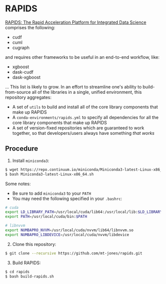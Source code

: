 # RAPIDS

[RAPIDS: The Rapid Acceleration Platform for Integrated Data Science](https://rapids.ai) comprises the following:

* cudf
* cuml
* cugraph

and requires other frameworks to be useful in an end-to-end workflow, like:

* xgboost
* dask-cudf
* dask-xgboost

... This list is likely to grow. In an effort to streamline one's ability to build-from-source all of the libraries in a single, unified environment, this repository aggregates:

* A set of `utils` to build and install all of the core library components that make up RAPIDS
* A `conda-environments/rapids.yml` to specify all dependencies for all the core library components that make up RAPIDS
* A set of version-fixed repositories which are guaranteed to work together, so that developers/users always have something _that works_

## Procedure

1. Install `miniconda3`:

```bash
$ wget https://repo.continuum.io/miniconda/Miniconda3-latest-Linux-x86_64.sh && \
$ bash Miniconda3-latest-Linux-x86_64.sh
```

Some notes:
* Be sure to add `miniconda3` to your `PATH`
* You may need the following specified in your `.bashrc`:
```bash
# cuda
export LD_LIBRARY_PATH=/usr/local/cuda/lib64:/usr/local/lib:$LD_LIBRARY_PATH
export PATH=/usr/local/cuda/bin:$PATH

# libnvvm
export NUMBAPRO_NVVM=/usr/local/cuda/nvvm/lib64/libnvvm.so
export NUMBAPRO_LIBDEVICE=/usr/local/cuda/nvvm/libdevice
```

2. Clone this repository:

```bash
$ git clone --recursive https://github.com/mt-jones/rapids.git
```

3. Build RAPIDS:

```bash
$ cd rapids
$ bash build-rapids.sh
```